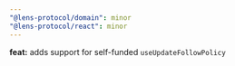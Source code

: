 ```yaml
---
"@lens-protocol/domain": minor
"@lens-protocol/react": minor
---
```


**feat:** adds support for self-funded `useUpdateFollowPolicy`
